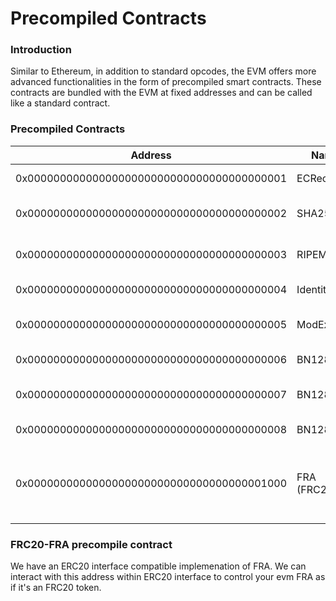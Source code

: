 # Precompiled Contracts

### Introduction[​](https://wiki.findora.org/docs/developers/evm\_smart\_chain/precompile#introduction) <a href="#introduction" id="introduction"></a>

Similar to Ethereum, in addition to standard opcodes, the EVM offers more advanced functionalities in the form of precompiled smart contracts. These contracts are bundled with the EVM at fixed addresses and can be called like a standard contract.

### Precompiled Contracts[​](https://wiki.findora.org/docs/developers/evm\_smart\_chain/precompile#precompiled-contracts-1) <a href="#precompiled-contracts-1" id="precompiled-contracts-1"></a>

<table><thead><tr><th>Address</th><th width="120">Name</th><th>Features</th></tr></thead><tbody><tr><td>0x0000000000000000000000000000000000000001</td><td>ECRecover</td><td>ECDSA public key recovery</td></tr><tr><td>0x0000000000000000000000000000000000000002</td><td>SHA256</td><td>SHA-2 256-bit hash function</td></tr><tr><td>0x0000000000000000000000000000000000000003</td><td>RIPEMD160</td><td>RIPEMD 160-bit hash function</td></tr><tr><td>0x0000000000000000000000000000000000000004</td><td>Identity</td><td>Identity function</td></tr><tr><td>0x0000000000000000000000000000000000000005</td><td>ModExp</td><td>Big integer modular exponentiation</td></tr><tr><td>0x0000000000000000000000000000000000000006</td><td>BN128Add</td><td>Elliptic curve addition</td></tr><tr><td>0x0000000000000000000000000000000000000007</td><td>BN128Mul</td><td>Elliptic curve scalar multiplication</td></tr><tr><td>0x0000000000000000000000000000000000000008</td><td>BN128Pair</td><td>Elliptic curve pairing check</td></tr><tr><td>0x0000000000000000000000000000000000001000</td><td>FRA (FRC20)</td><td>Implement native token FRA to support IERC20 interface</td></tr></tbody></table>

### FRC20-FRA precompile contract[​](https://wiki.findora.org/docs/developers/evm\_smart\_chain/precompile#frc20-fra-precompile-contract) <a href="#frc20-fra-precompile-contract" id="frc20-fra-precompile-contract"></a>

We have an ERC20 interface compatible implemenation of FRA. We can interact with this address within ERC20 interface to control your evm FRA as if it's an FRC20 token.
